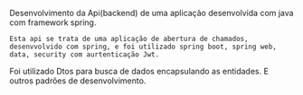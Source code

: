 Desenvolvimento da Api(backend) de uma aplicação desenvolvida com java com framework spring.

    Esta api se trata de uma aplicação de abertura de chamados, desenvvolvido com spring, e foi utilizado spring boot, spring web, data, security com aurtenticação Jwt.
Foi utilizado Dtos para busca de dados encapsulando as entidades. E outros padrões de desenvolvimento.

